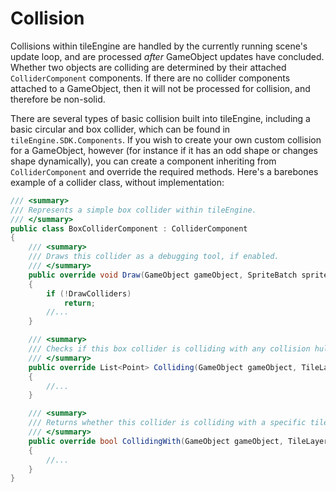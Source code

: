 # Collision
Collisions within tileEngine are handled by the currently running scene's update loop, and are processed *after* GameObject updates have concluded.
Whether two objects are colliding are determined by their attached `ColliderComponent` components. If there are no collider components attached to
a GameObject, then it will not be processed for collision, and therefore be non-solid.

There are several types of basic collision built into tileEngine, including a basic circular and box collider, which can be found in
`tileEngine.SDK.Components`. If you wish to create your own custom collision for a GameObject, however (for instance if it has an odd shape or
changes shape dynamically), you can create a component inheriting from `ColliderComponent` and override the required methods. Here's a barebones
example of a collider class, without implementation:

```cs
/// <summary>
/// Represents a simple box collider within tileEngine.
/// </summary>
public class BoxColliderComponent : ColliderComponent
{
    /// <summary>
    /// Draws this collider as a debugging tool, if enabled.
    /// </summary>
    public override void Draw(GameObject gameObject, SpriteBatch spriteBatch)
    {
        if (!DrawColliders)
            return;
        //...
    }

    /// <summary>
    /// Checks if this box collider is colliding with any collision hull elements.
    /// </summary>
    public override List<Point> Colliding(GameObject gameObject, TileLayer layer)
    {
        //...
    }

    /// <summary>
    /// Returns whether this collider is colliding with a specific tile location.
    /// </summary>
    public override bool CollidingWith(GameObject gameObject, TileLayer layer, Point tile)
    {
        //...
    }
}
```